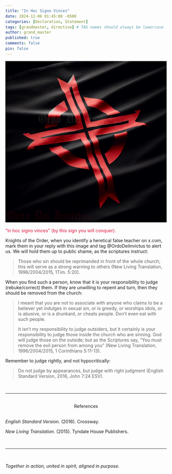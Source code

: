 ```yaml
---
title: "In Hoc Signo Vinces"
date: 2024-12-06 01:45:00 -0500
categories: [Declaration, Statement]
tags: [grandmaster, directive] # TAG names should always be lowercase
author: grand_master
published: true
comments: false
pin: false
---
```


![in-hoc-signo-vinces](/assets/in-hoc-signo-vinces.png)

<span style="color:crimson;">&ldquo;in hoc signo vinces&rdquo; (by this sign you will conquer).</span>

Knights of the Order, when you identify a heretical false teacher on x.com, mark them in your reply with this image and tag @OrdoDeiInvictus to alert us. We will hold them up to public shame, as the scriptures instruct:

> Those who sin should be reprimanded in front of the whole church; this will serve as a strong warning to others (New Living Translation, 1996/2004/2015, 1Tim. 5:20).

When you find such a person, know that it is your responsibility to judge (rebuke/correct) them. If they are unwilling to repent and turn, then they should be removed from the church:

> I meant that you are not to associate with anyone who claims to be a believer yet indulges in sexual sin, or is greedy, or worships idols, or is abusive, or is a drunkard, or cheats people. Don’t even eat with such people.
>
> It isn’t my responsibility to judge outsiders, but it certainly is your responsibility to judge those inside the church who are sinning. God will judge those on the outside; but as the Scriptures say, “You must remove the evil person from among you” (New Living Translation, 1996/2004/2015, 1 Corinthians 5:11-13).

Remember to judge rightly, and not hypocritically:

> Do not judge by appearances, but judge with right judgment (English Standard Version, 2016, John 7:24 ESV).

<!-- “Those who sin should be reprimanded in front of the whole church; this will serve as a strong warning to others”... “it certainly is your responsibility to judge those inside the church who are sinning”... “You must remove the evil person from among you“ — The Apostle Paul -->


<br>

---

<br>


<div style="text-align:center;">References</div><br>

*English Standard Version*. (2016). Crossway.

<!-- *ESV Study Bible*. (2008). English Standard Version (Text edition: 2016). Crossway. -->

<!-- (ESV Study Bible, 2008) -->

*New Living Translation*. (2015). Tyndale House Publishers.

<!-- <span style="margin-left:2.3em;">hanging indent</span> -->

<br>

---

<br>

*Together in action, united in spirit, aligned in purpose.*

<script>
    var refTagger = {
        settings: {
            bibleVersion: 'NLT',
            tooltipStyle: 'dark'
        }
    };

    (function(d, t) {
        var n=d.querySelector('[nonce]');
        refTagger.settings.nonce = n && (n.nonce||n.getAttribute('nonce'));
        var g = d.createElement(t), s = d.getElementsByTagName(t)[0];
        g.src = 'https://api.reftagger.com/v2/RefTagger.js';
        g.nonce = refTagger.settings.nonce;
        s.parentNode.insertBefore(g, s);
    }(document, 'script'));
</script>
